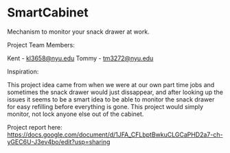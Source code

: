 # SmartCabinet
Mechanism to monitor your snack drawer at work.

Project Team Members: 

Kent - kl3658@nyu.edu
Tommy - tm3272@nyu.edu

Inspiration: 

This project idea came from when we were at our own part time jobs and sometimes the snack drawer would just dissappear, and after looking up the issues it seems to be a smart idea to be able to monitor the snack drawer for easy refilling before everything is gone. 
This project would simply monitor, not lock anyone else out of the cabinet.

Project report here: https://docs.google.com/document/d/1JFA_CFLbptBwkuCLGCaPHD2a7-ch-yGEC6U-J3ev4bo/edit?usp=sharing
